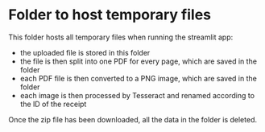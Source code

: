 # Folder to host temporary files

This folder hosts all temporary files when running the streamlit app:
- the uploaded file is stored in this folder
- the file is then split into one PDF for every page, which are saved in the folder
- each PDF file is then converted to a PNG image, which are saved in the folder
- each image is then processed by Tesseract and renamed according to the ID of the receipt

Once the zip file has been downloaded, all the data in the folder is deleted.